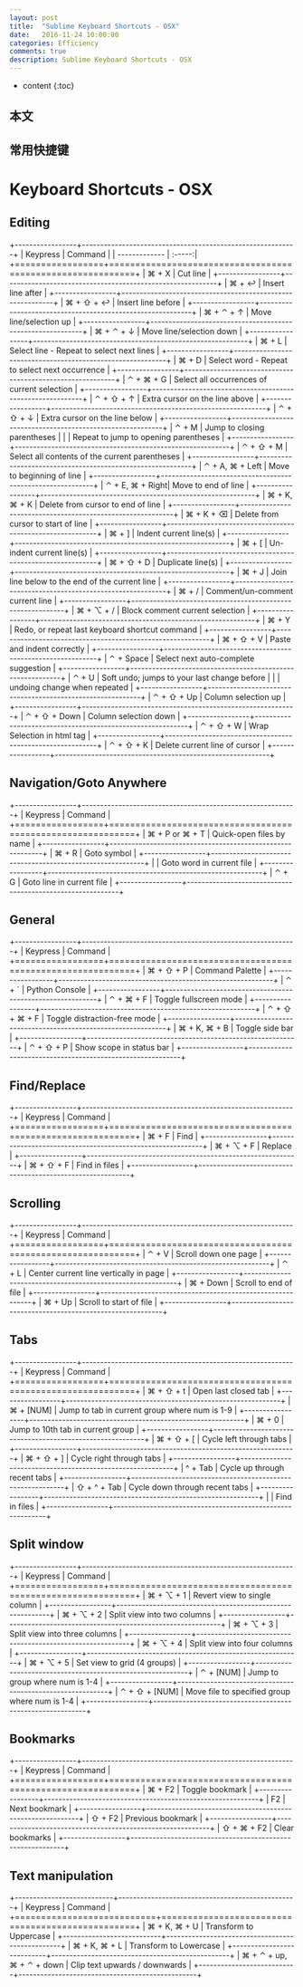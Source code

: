 ```yaml
---
layout: post
title:  "Sublime Keyboard Shortcuts - OSX"
date:   2016-11-24 10:00:00
categories: Efficiency
comments: true
description: Sublime Keyboard Shortcuts - OSX
---
```


* content
{:toc}


## 本文

## 常用快捷键

Keyboard Shortcuts - OSX
==================================

Editing
-------

+-----------------+-----------------------------------------------------------+
| Keypress        | Command                                                   |
| ------------- | :-----:|
+=================+===========================================================+
| ⌘ + X           | Cut line                                                  |
+-----------------+-----------------------------------------------------------+
| ⌘ + ↩           | Insert line after                                         |
+-----------------+-----------------------------------------------------------+
| ⌘ + ⇧ + ↩       | Insert line before                                        |
+-----------------+-----------------------------------------------------------+
| ⌘ + ⌃ + ↑       | Move line/selection up                                    |
+-----------------+-----------------------------------------------------------+
| ⌘ + ⌃ + ↓       | Move line/selection down                                  |
+-----------------+-----------------------------------------------------------+
| ⌘ + L           | Select line - Repeat to select next lines                 |
+-----------------+-----------------------------------------------------------+
| ⌘ + D           | Select word - Repeat to select next occurrence            |
+-----------------+-----------------------------------------------------------+
| ⌃ + ⌘ + G       | Select all occurrences of current selection               |
+-----------------+-----------------------------------------------------------+
| ⌃ + ⇧ + ↑       | Extra cursor on the line above                            |
+-----------------+-----------------------------------------------------------+
| ⌃ + ⇧ + ↓       | Extra cursor on the line below                            |
+-----------------+-----------------------------------------------------------+
| ⌃ + M           | Jump to closing parentheses                               |
|                 | Repeat to jump to opening parentheses                     |
+-----------------+-----------------------------------------------------------+
| ⌃ + ⇧ + M       | Select all contents of the current parentheses            |
+-----------------+-----------------------------------------------------------+
| ⌃ + A, ⌘ + Left | Move to beginning of line                                 |
+-----------------+-----------------------------------------------------------+
| ⌃ + E, ⌘ + Right| Move to end of line                                       |
+-----------------+-----------------------------------------------------------+
| ⌘ + K, ⌘ + K    | Delete from cursor to end of line                         |
+-----------------+-----------------------------------------------------------+
| ⌘ + K + ⌫       | Delete from cursor to start of line                       |
+-----------------+-----------------------------------------------------------+
| ⌘ + ]           | Indent current line(s)                                    |
+-----------------+-----------------------------------------------------------+
| ⌘ + [           | Un-indent current line(s)                                 |
+-----------------+-----------------------------------------------------------+
| ⌘ + ⇧ + D       | Duplicate line(s)                                         |
+-----------------+-----------------------------------------------------------+
| ⌘ + J           | Join line below to the end of the current line            |
+-----------------+-----------------------------------------------------------+
| ⌘ + /           | Comment/un-comment current line                           |
+-----------------+-----------------------------------------------------------+
| ⌘ + ⌥ + /       | Block comment current selection                           |
+-----------------+-----------------------------------------------------------+
| ⌘ + Y           | Redo, or repeat last keyboard shortcut command            |
+-----------------+-----------------------------------------------------------+
| ⌘ + ⇧ + V       | Paste and indent correctly                                |
+-----------------+-----------------------------------------------------------+
| ⌃ + Space       | Select next auto-complete suggestion                      |
+-----------------+-----------------------------------------------------------+
| ⌃ + U           | Soft undo; jumps to your last change before               |
|                 | undoing change when repeated                              |
+-----------------+-----------------------------------------------------------+
| ⌃ + ⇧ + Up      | Column selection up                                       |
+-----------------+-----------------------------------------------------------+
| ⌃ + ⇧ + Down    | Column selection down                                     |
+-----------------+-----------------------------------------------------------+
| ⌃ + ⇧ +  W      | Wrap  Selection in html tag                               |
+-----------------+-----------------------------------------------------------+
| ⌃ + ⇧ +  K      | Delete current line of cursor                             |
+-----------------+-----------------------------------------------------------+

Navigation/Goto Anywhere
------------------------

+-----------------+-----------------------------------------------------------+
| Keypress        | Command                                                   |
+=================+===========================================================+
| ⌘ + P or ⌘ + T  | Quick-open files by name                                  |
+-----------------+-----------------------------------------------------------+
| ⌘ + R           | Goto symbol                                               |
+-----------------+-----------------------------------------------------------+
|                 | Goto word in current file                                 |
+-----------------+-----------------------------------------------------------+
| ⌃ + G           | Goto line in current file                                 |
+-----------------+-----------------------------------------------------------+

General
------------------------

+-----------------+-----------------------------------------------------------+
| Keypress        | Command                                                   |
+=================+===========================================================+
| ⌘ + ⇧ + P       | Command Palette                                           |
+-----------------+-----------------------------------------------------------+
| ⌃ + `           | Python Console                                            |
+-----------------+-----------------------------------------------------------+
| ⌃ + ⌘ + F       | Toggle fullscreen mode                                    |
+-----------------+-----------------------------------------------------------+
| ⌃ + ⇧ + ⌘ + F   | Toggle distraction-free mode                              |
+-----------------+-----------------------------------------------------------+
| ⌘ + K, ⌘ + B    | Toggle side bar                                           |
+-----------------+-----------------------------------------------------------+
| ⌃ + ⇧ + P       | Show scope in status bar                                  |
+-----------------+-----------------------------------------------------------+

Find/Replace
------------------------

+-----------------+-----------------------------------------------------------+
| Keypress        | Command                                                   |
+=================+===========================================================+
| ⌘ + F           | Find                                                      |
+-----------------+-----------------------------------------------------------+
| ⌘ + ⌥ + F       | Replace                                                   |
+-----------------+-----------------------------------------------------------+
| ⌘ + ⇧ + F       | Find in files                                             |
+-----------------+-----------------------------------------------------------+

Scrolling
------------------------

+-----------------+-----------------------------------------------------------+
| Keypress        | Command                                                   |
+=================+===========================================================+
| ⌃ + V           | Scroll down one page                                      |
+-----------------+-----------------------------------------------------------+
| ⌃ + L           | Center current line vertically in page                    |
+-----------------+-----------------------------------------------------------+
| ⌘ + Down        | Scroll to end of file                                     |
+-----------------+-----------------------------------------------------------+
| ⌘ + Up          | Scroll to start of file                                   |
+-----------------+-----------------------------------------------------------+

Tabs
------------------------

+-----------------+-----------------------------------------------------------+
| Keypress        | Command                                                   |
+=================+===========================================================+
| ⌘ + ⇧ + t       | Open last closed tab                                      |
+-----------------+-----------------------------------------------------------+
| ⌘ + [NUM]       | Jump to tab in current group where num is 1-9             |
+-----------------+-----------------------------------------------------------+
| ⌘ + 0           | Jump to 10th tab in current group                         |
+-----------------+-----------------------------------------------------------+
| ⌘ + ⇧ + [       | Cycle left through tabs                                   |
+-----------------+-----------------------------------------------------------+
| ⌘ + ⇧ + ]       | Cycle right through tabs                                  |
+-----------------+-----------------------------------------------------------+
| ^ + Tab         | Cycle up through recent tabs                              |
+-----------------+-----------------------------------------------------------+
| ⇧ + ^ + Tab     | Cycle down through recent tabs                            |
+-----------------+-----------------------------------------------------------+
|                 | Find in files                                             |
+-----------------+-----------------------------------------------------------+

Split window
------------------------

+-----------------+-----------------------------------------------------------+
| Keypress        | Command                                                   |
+=================+===========================================================+
| ⌘ + ⌥ + 1       | Revert view to single column                              |
+-----------------+-----------------------------------------------------------+
| ⌘ + ⌥ + 2       | Split view into two columns                               |
+-----------------+-----------------------------------------------------------+
| ⌘ + ⌥ + 3       | Split view into three columns                             |
+-----------------+-----------------------------------------------------------+
| ⌘ + ⌥ + 4       | Split view into four columns                              |
+-----------------+-----------------------------------------------------------+
| ⌘ + ⌥ + 5       | Set view to grid (4 groups)                               |
+-----------------+-----------------------------------------------------------+
| ⌃ + [NUM]       | Jump to group where num is 1-4                            |
+-----------------+-----------------------------------------------------------+
| ⌃ + ⇧ + [NUM]   | Move file to specified group where num is 1-4             |
+-----------------+-----------------------------------------------------------+

Bookmarks
------------------------

+-----------------+-----------------------------------------------------------+
| Keypress        | Command                                                   |
+=================+===========================================================+
| ⌘ + F2          | Toggle bookmark                                           |
+-----------------+-----------------------------------------------------------+
| F2              | Next bookmark                                             |
+-----------------+-----------------------------------------------------------+
| ⇧ + F2          | Previous bookmark                                         |
+-----------------+-----------------------------------------------------------+
| ⇧ + ⌘ + F2      | Clear bookmarks                                           |
+-----------------+-----------------------------------------------------------+

Text manipulation
------------------------

+---------------------------+-------------------------------------------------+
| Keypress                  | Command                                         |
+===========================+=================================================+
| ⌘ + K, ⌘ + U              | Transform to Uppercase                          |
+---------------------------+-------------------------------------------------+
| ⌘ + K, ⌘ + L              | Transform to Lowercase                          |
+---------------------------+-------------------------------------------------+
| ⌘ + ⌃ + up,  ⌘ + ⌃ + down |  Clip text upwards / downwards                  |
+---------------------------+-------------------------------------------------+